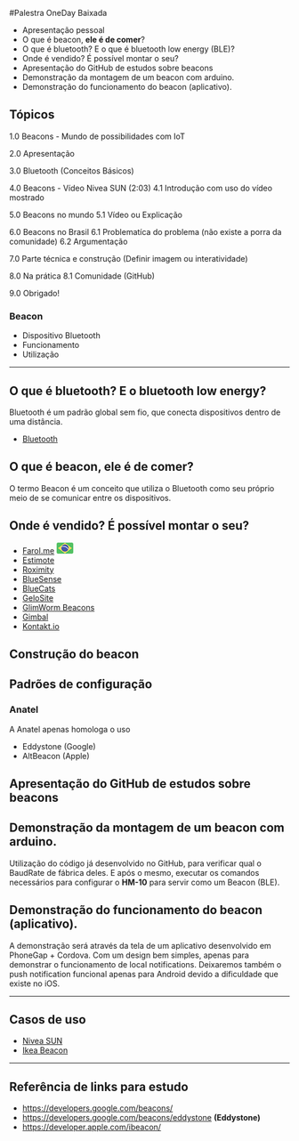 #Palestra OneDay Baixada

- Apresentação pessoal
- O que é beacon, **ele é de comer**?
- O que é bluetooth? E o que é bluetooth low energy (BLE)?
- Onde é vendido? É possível montar o seu?
- Apresentação do GitHub de estudos sobre beacons
- Demonstração da montagem de um beacon com arduino.
- Demonstração do funcionamento do beacon (aplicativo).

## Tópicos

1.0 Beacons - Mundo de possibilidades com IoT

2.0 Apresentação

3.0 Bluetooth (Conceitos Básicos)

4.0 Beacons - Vídeo Nivea SUN (2:03)
4.1 Introdução com uso do vídeo mostrado

5.0 Beacons no mundo
5.1 Vídeo ou Explicação

6.0 Beacons no Brasil
6.1 Problematíca do problema (não existe a porra da comunidade)
6.2 Argumentação

7.0 Parte técnica e construção (Definir imagem ou interatividade)

8.0 Na prática
8.1 Comunidade (GitHub)

9.0 Obrigado!

### Beacon

- Dispositivo Bluetooth
- Funcionamento
- Utilização

----

## O que é bluetooth? E o bluetooth low energy?

Bluetooth é um padrão global sem fio, que conecta dispositivos dentro de uma distância.

- [Bluetooth](https://www.bluetooth.com/what-is-bluetooth-technology)

## O que é beacon, ele é de comer?

O termo Beacon é um conceito que utiliza o Bluetooth como seu próprio meio de se comunicar entre os dispositivos.

## Onde é vendido? É possível montar o seu?

- [Farol.me](http://farol.me) ![Farol.me revenda no Brasil](assets/img/brazil-flag.png)
- [Estimote](http://estimote.com)
- [Roximity](http://roximity.com/model-x)
- [BlueSense](http://bluesensenetworks.com)
- [BlueCats](https://bluecats.com)
- [GeloSite](http://www.gelosite.com)
- [GlimWorm Beacons](http://glimwormbeacons.com)
- [Gimbal](https://www.gimbal.com)
- [Kontakt.io](https://kontakt.io)

## Construção do beacon

## Padrões de configuração

### Anatel

A Anatel apenas homologa o uso 
- Eddystone (Google)
- AltBeacon (Apple)

## Apresentação do GitHub de estudos sobre beacons

## Demonstração da montagem de um beacon com arduino.

Utilização do código já desenvolvido no GitHub, para verificar qual o BaudRate de fábrica deles. E após o mesmo,
executar os comandos necessários para configurar o **HM-10** para servir como um Beacon (BLE).

## Demonstração do funcionamento do beacon (aplicativo).

A demonstração será através da tela de um aplicativo desenvolvido em PhoneGap + Cordova. Com um design bem simples,
apenas para demonstrar o funcionamento de local notifications. Deixaremos também o push notification funcional
apenas para Android devido a dificuldade que existe no iOS.

----

## Casos de uso

- [Nivea SUN](https://www.youtube.com/watch?v=BgXrTGIiFV8)
- [Ikea Beacon](https://www.youtube.com/watch?v=ROx6WBxIgoM)

----

## Referência de links para estudo

- https://developers.google.com/beacons/
- https://developers.google.com/beacons/eddystone **(Eddystone)**
- https://developer.apple.com/ibeacon/